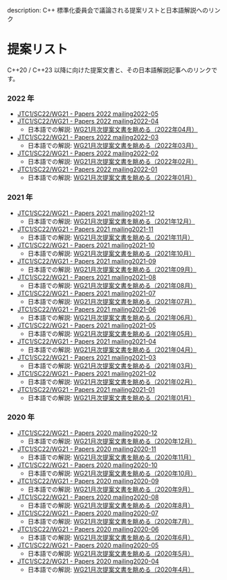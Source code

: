 description: C++ 標準化委員会で議論される提案リストと日本語解説へのリンク

# 提案リスト

C++20 / C++23 以降に向けた提案文書と、その日本語解説記事へのリンクです。

### 2022 年
- [JTC1/SC22/WG21 - Papers 2022 mailing2022-05](http://www.open-std.org/jtc1/sc22/wg21/docs/papers/2022/#mailing2022-05)
- [JTC1/SC22/WG21 - Papers 2022 mailing2022-04](http://www.open-std.org/jtc1/sc22/wg21/docs/papers/2022/#mailing2022-04)
    - 日本語での解説: [WG21月次提案文書を眺める（2022年04月）](https://onihusube.hatenablog.com/entry/2022/05/08/195618)
- [JTC1/SC22/WG21 - Papers 2022 mailing2022-03](http://www.open-std.org/jtc1/sc22/wg21/docs/papers/2022/#mailing2022-03)
    - 日本語での解説: [WG21月次提案文書を眺める（2022年03月）](https://onihusube.hatenablog.com/entry/2022/04/02/175835)
- [JTC1/SC22/WG21 - Papers 2022 mailing2022-02](http://www.open-std.org/jtc1/sc22/wg21/docs/papers/2022/#mailing2022-02)
    - 日本語での解説: [WG21月次提案文書を眺める（2022年02月）](https://onihusube.hatenablog.com/entry/2022/03/19/224729)
- [JTC1/SC22/WG21 - Papers 2022 mailing2022-01](http://www.open-std.org/jtc1/sc22/wg21/docs/papers/2022/#mailing2022-01)
    - 日本語での解説: [WG21月次提案文書を眺める（2022年01月）](https://onihusube.hatenablog.com/entry/2022/02/19/181101)

### 2021 年
- [JTC1/SC22/WG21 - Papers 2021 mailing2021-12](http://www.open-std.org/jtc1/sc22/wg21/docs/papers/2021/#mailing2021-12)
    - 日本語での解説: [WG21月次提案文書を眺める（2021年12月）](https://onihusube.hatenablog.com/entry/2022/01/10/235544)
- [JTC1/SC22/WG21 - Papers 2021 mailing2021-11](http://www.open-std.org/jtc1/sc22/wg21/docs/papers/2021/#mailing2021-11)
    - 日本語での解説: [WG21月次提案文書を眺める（2021年11月）](https://onihusube.hatenablog.com/entry/2021/12/11/220126)
- [JTC1/SC22/WG21 - Papers 2021 mailing2021-10](http://www.open-std.org/jtc1/sc22/wg21/docs/papers/2021/#mailing2021-10)
    - 日本語での解説: [WG21月次提案文書を眺める（2021年10月）](https://onihusube.hatenablog.com/entry/2021/11/13/193322)
- [JTC1/SC22/WG21 - Papers 2021 mailing2021-09](http://www.open-std.org/jtc1/sc22/wg21/docs/papers/2021/#mailing2021-09)
    - 日本語での解説: [WG21月次提案文書を眺める（2021年09月）](https://onihusube.hatenablog.com/entry/2021/10/03/193523)
- [JTC1/SC22/WG21 - Papers 2021 mailing2021-08](http://www.open-std.org/jtc1/sc22/wg21/docs/papers/2021/#mailing2021-08)
    - 日本語での解説: [WG21月次提案文書を眺める（2021年08月）](https://onihusube.hatenablog.com/entry/2021/09/03/230045)
- [JTC1/SC22/WG21 - Papers 2021 mailing2021-07](http://www.open-std.org/jtc1/sc22/wg21/docs/papers/2021/#mailing2021-07)
    - 日本語での解説: [WG21月次提案文書を眺める（2021年07月）](https://onihusube.hatenablog.com/entry/2021/08/14/213339)
- [JTC1/SC22/WG21 - Papers 2021 mailing2021-06](http://www.open-std.org/jtc1/sc22/wg21/docs/papers/2021/#mailing2021-06)
    - 日本語での解説: [WG21月次提案文書を眺める（2021年06月）](https://onihusube.hatenablog.com/entry/2021/07/12/182757)
- [JTC1/SC22/WG21 - Papers 2021 mailing2021-05](http://www.open-std.org/jtc1/sc22/wg21/docs/papers/2021/#mailing2021-05)
    - 日本語での解説: [WG21月次提案文書を眺める（2021年05月）](https://onihusube.hatenablog.com/entry/2021/06/13/165215)
- [JTC1/SC22/WG21 - Papers 2021 mailing2021-04](http://www.open-std.org/jtc1/sc22/wg21/docs/papers/2021/#mailing2021-04)
    - 日本語での解説: [WG21月次提案文書を眺める（2021年04月）](https://onihusube.hatenablog.com/entry/2021/05/14/214016)
- [JTC1/SC22/WG21 - Papers 2021 mailing2021-03](http://www.open-std.org/jtc1/sc22/wg21/docs/papers/2021/#mailing2021-03)
    - 日本語での解説: [WG21月次提案文書を眺める（2021年03月）](https://onihusube.hatenablog.com/entry/2021/04/10/222356)
- [JTC1/SC22/WG21 - Papers 2021 mailing2021-02](http://www.open-std.org/jtc1/sc22/wg21/docs/papers/2021/#mailing2021-02)
    - 日本語での解説: [WG21月次提案文書を眺める（2021年02月）](https://onihusube.hatenablog.com/entry/2021/03/12/225547)
- [JTC1/SC22/WG21 - Papers 2021 mailing2021-01](http://www.open-std.org/jtc1/sc22/wg21/docs/papers/2021/#mailing2021-01)
    - 日本語での解説: [WG21月次提案文書を眺める（2021年01月）](https://onihusube.hatenablog.com/entry/2021/02/11/153333)

### 2020 年
- [JTC1/SC22/WG21 - Papers 2020 mailing2020-12](http://www.open-std.org/jtc1/sc22/wg21/docs/papers/2020/#mailing2020-12)
    - 日本語での解説: [WG21月次提案文書を眺める（2020年12月）](https://onihusube.hatenablog.com/entry/2021/01/17/005823)
- [JTC1/SC22/WG21 - Papers 2020 mailing2020-11](http://www.open-std.org/jtc1/sc22/wg21/docs/papers/2020/#mailing2020-11)
    - 日本語での解説: [WG21月次提案文書を眺める（2020年11月）](https://onihusube.hatenablog.com/entry/2020/12/06/015108)
- [JTC1/SC22/WG21 - Papers 2020 mailing2020-10](http://www.open-std.org/jtc1/sc22/wg21/docs/papers/2020/#mailing2020-10)
    - 日本語での解説: [WG21月次提案文書を眺める（2020年10月）](https://onihusube.hatenablog.com/entry/2020/11/02/221657)
- [JTC1/SC22/WG21 - Papers 2020 mailing2020-09](http://www.open-std.org/jtc1/sc22/wg21/docs/papers/2020/#mailing2020-09)
    - 日本語での解説: [WG21月次提案文書を眺める（2020年9月）](https://onihusube.hatenablog.com/entry/2020/10/09/221025)
- [JTC1/SC22/WG21 - Papers 2020 mailing2020-08](http://www.open-std.org/jtc1/sc22/wg21/docs/papers/2020/#mailing2020-08)
    - 日本語での解説: [WG21月次提案文書を眺める（2020年8月）](https://onihusube.hatenablog.com/entry/2020/09/18/222444)
- [JTC1/SC22/WG21 - Papers 2020 mailing2020-07](http://www.open-std.org/jtc1/sc22/wg21/docs/papers/2020/#mailing2020-07)
    - 日本語での解説: [WG21月次提案文書を眺める（2020年7月）](https://onihusube.hatenablog.com/entry/2020/08/12/014639)
- [JTC1/SC22/WG21 - Papers 2020 mailing2020-06](http://www.open-std.org/jtc1/sc22/wg21/docs/papers/2020/#mailing2020-06)
    - 日本語での解説: [WG21月次提案文書を眺める（2020年6月）](https://onihusube.hatenablog.com/entry/2020/07/05/003248)
- [JTC1/SC22/WG21 - Papers 2020 mailing2020-05](http://www.open-std.org/jtc1/sc22/wg21/docs/papers/2020/#mailing2020-05)
    - 日本語での解説: [WG21月次提案文書を眺める（2020年5月）](https://onihusube.hatenablog.com/entry/2020/06/01/001003)
- [JTC1/SC22/WG21 - Papers 2020 mailing2020-04](http://www.open-std.org/jtc1/sc22/wg21/docs/papers/2020/#mailing2020-04)
    - 日本語での解説: [WG21月次提案文書を眺める（2020年4月）](https://onihusube.hatenablog.com/entry/2020/05/01/194425)
